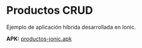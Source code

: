 # Productos CRUD

Ejemplo de aplicación híbrida desarrollada en Ionic.

**APK:** [productos-ionic.apk](https://drive.google.com/open?id=1609CVqllQi1D9kThA96znUg_cO60dEIO)

